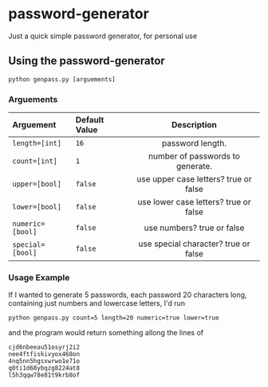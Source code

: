 # password-generator
Just a quick simple password generator, for personal use

## Using the password-generator
```
python genpass.py [arguements]
```

### Arguements 
| Arguement | Default Value | Description | 
|:--------------- |:----- |:-----------:|
| `length=[int]` | `16` | password length. |
| `count=[int]` | `1` | number of passwords to generate. |
| `upper=[bool]` | `false` | use upper case letters? true or false |
| `lower=[bool]` | `false` | use lower case letters? true or false |
| `numeric=[bool]` | `false` | use numbers? true or false |
| `special=[bool]` | `false` | use special character? true or false |

### Usage Example
If I wanted to generate 5 passwords, each password 20 characters long, containing just numbers and lowercase letters, I'd run 
```
python genpass.py count=5 length=20 numeric=true lower=true
```

and the program would return something allong the lines of 
```
cjd6nbeeau51osyrj2i2
nee4ftfiskivyox468on
4nq5nn5hgsxwrwo1e71o
q0ti1d68ybqzg8224at8
l5h3qqw78e81t9krb8of

```